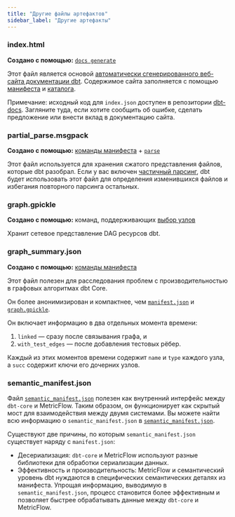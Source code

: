 ```yaml
---
title: "Другие файлы артефактов"
sidebar_label: "Другие артефакты"
---
```


### index.html

**Создано с помощью:** [`docs generate`](/reference/commands/cmd-docs)

Этот файл является основой [автоматически сгенерированного веб-сайта документации dbt](/docs/collaborate/build-and-view-your-docs). Содержимое сайта заполняется с помощью [манифеста](/reference/artifacts/manifest-json) и [каталога](catalog-json).

Примечание: исходный код для `index.json` доступен в репозитории [dbt-docs](https://github.com/dbt-labs/dbt-docs). Загляните туда, если хотите сообщить об ошибке, сделать предложение или внести вклад в документацию сайта.

### partial_parse.msgpack

**Создано с помощью:** [команды манифеста](/reference/artifacts/manifest-json) + [`parse`](/reference/commands/parse)

Этот файл используется для хранения сжатого представления файлов, которые dbt разобрал. Если у вас включен [частичный парсинг](/reference/parsing#partial-parsing), dbt будет использовать этот файл для определения изменившихся файлов и избегания повторного парсинга остальных.

### graph.gpickle

**Создано с помощью:** команд, поддерживающих [выбор узлов](/reference/node-selection/syntax)

Хранит сетевое представление DAG ресурсов dbt.

### graph_summary.json

**Создано с помощью:** [команды манифеста](/reference/artifacts/manifest-json)

Этот файл полезен для расследования проблем с производительностью в графовых алгоритмах dbt Core.

Он более анонимизирован и компактнее, чем [`manifest.json`](/reference/artifacts/manifest-json) и [`graph.gpickle`](#graph.gpickle).

Он включает информацию в два отдельных момента времени:
1. `linked` &mdash; сразу после связывания графа, и
2. `with_test_edges` &mdash; после добавления тестовых рёбер.

Каждый из этих моментов времени содержит `name` и `type` каждого узла, а `succ` содержит ключи его дочерних узлов.

### semantic_manifest.json

Файл [`semantic_manifest.json`](/reference/artifacts/sl-manifest) полезен как внутренний интерфейс между `dbt-core` и MetricFlow. Таким образом, он функционирует как скрытый мост для взаимодействия между двумя системами. Вы можете найти всю информацию о `semantic_manifest.json` в [`semantic_manifest.json`](/reference/artifacts/sl-manifest).

Существуют две причины, по которым `semantic_manifest.json` существует наряду с `manifest.json`:

- Десериализация: `dbt-core` и MetricFlow используют разные библиотеки для обработки сериализации данных.
- Эффективность и производительность: MetricFlow и семантический уровень dbt нуждаются в специфических семантических деталях из манифеста. Упрощая информацию, выводимую в `semantic_manifest.json`, процесс становится более эффективным и позволяет быстрее обрабатывать данные между `dbt-core` и MetricFlow.